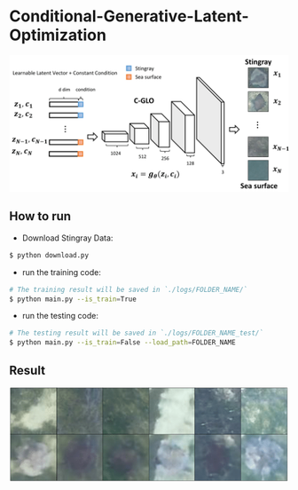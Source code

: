# Conditional-Generative-Latent-Optimization

![alt tag](./assets/cglo-1.png)



## How to run
- Download Stingray Data:

```bash
$ python download.py
```

- run the training code:

```bash
# The training result will be saved in `./logs/FOLDER_NAME/`
$ python main.py --is_train=True
```

- run the testing code:

```bash
# The testing result will be saved in `./logs/FOLDER_NAME_test/`
$ python main.py --is_train=False --load_path=FOLDER_NAME
```

## Result
![alt tag](./assets/Fig5-1.png)




